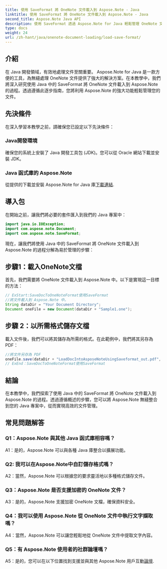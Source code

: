 ```yaml
---
title: 使用 SaveFormat 將 OneNote 文件載入到 Aspose.Note - Java
linktitle: 使用 SaveFormat 將 OneNote 文件載入到 Aspose.Note - Java
second_title: Aspose.Note Java API
description: 使用 SaveFormat 透過 Aspose.Note for Java 輕鬆管理 OneNote 文件。使用 Aspose.Note 無縫增強您的 Java 文件處理能力。
type: docs
weight: 24
url: /zh-hant/java/onenote-document-loading/load-save-format/
---
```

## 介紹

在 Java 開發領域，有效地處理文件至關重要。 Aspose.Note for Java 是一款方便的工具，為無縫處理 OneNote 文件提供了強大的解決方案。在本教學中，我們將深入研究使用 Java 中的 SaveFormat 將 OneNote 文件載入到 Aspose.Note 的過程。透過遵循此逐步指南，您將利用 Aspose.Note 的強大功能輕鬆管理您的文件。

## 先決條件

在深入學習本教學之前，請確保您已設定以下先決條件：

### Java開發環境

確保您的系統上安裝了 Java 開發工具包 (JDK)。您可以從 Oracle 網站下載並安裝 JDK。

### Java 函式庫的 Aspose.Note

從提供的下載並安裝 Aspose.Note for Java 庫[下載連結](https://releases.aspose.com/note/java/).

## 導入包

在開始之前，讓我們將必要的套件匯入到我們的 Java 專案中：

```java
import java.io.IOException;
import com.aspose.note.Document;
import com.aspose.note.SaveFormat;
```

現在，讓我們將使用 Java 中的 SaveFormat 將 OneNote 文件載入到 Aspose.Note 的過程分解為易於管理的步驟：

## 步驟1：載入OneNote文檔

首先，我們需要將 OneNote 文件載入到 Aspose.Note 中。以下是實現這一目標的方法：

```java
// ExStart:SaveDocToOneNoteFormat使用SaveFormat
//將文件載入到 Aspose.Note 中。
String dataDir = "Your Document Directory";
Document oneFile = new Document(dataDir + "Sample1.one");
```

## 步驟 2：以所需格式儲存文檔

載入文件後，我們可以將其儲存為所需的格式。在此範例中，我們將其另存為 PDF：

```java
//將文件另存為 PDF
oneFile.save(dataDir + "LoadDocIntoAsposeNoteUsingSaveformat_out.pdf", SaveFormat.Pdf);
// ExEnd：SaveDocToOneNoteFormat使用SaveFormat
```

## 結論

在本教學中，我們探索了使用 Java 中的 SaveFormat 將 OneNote 文件載入到 Aspose.Note 的過程。透過遵循概述的步驟，您可以將 Aspose.Note 無縫整合到您的 Java 專案中，從而實現高效的文件管理。

## 常見問題解答

### Q1：Aspose.Note 與其他 Java 函式庫相容嗎？

A1：是的，Aspose.Note 可以與各種 Java 庫整合以擴展功能。

### Q2: 我可以在Aspose.Note中自訂儲存格式嗎？

A2：當然，Aspose.Note 可以根據您的要求靈活地以多種格式儲存文件。

### Q3：Aspose.Note 是否支援加密的 OneNote 文件？

A3：是的，Aspose.Note 支援加密 OneNote 文檔，確保資料安全。

### Q4：我可以使用 Aspose.Note 從 OneNote 文件中執行文字擷取嗎？

A4：當然，Aspose.Note 可以讓您輕鬆地從 OneNote 文件中提取文字內容。

### Q5：有 Aspose.Note 使用者的社群論壇嗎？

 A5：是的，您可以在以下位置找到支援並與其他 Aspose.Note 用戶互動[論壇](https://forum.aspose.com/c/note/28).